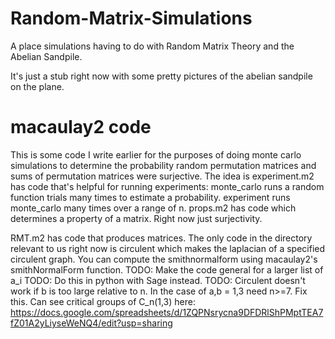 # Random-Matrix-Simulations
A place simulations having to do with Random Matrix Theory and the Abelian Sandpile.

It's just a stub right now with some pretty pictures of the abelian sandpile on the plane.

# macaulay2 code

This is some code I write earlier for the purposes of doing monte carlo simulations to determine the probability random permutation matrices and sums of permutation matrices were surjective. The idea is experiment.m2 has code that's helpful for running experiments: monte_carlo runs a random function trials many times to estimate a probability. experiment runs monte_carlo many times over a range of n. props.m2 has code which determines a property of a matrix. Right now just surjectivity.

RMT.m2 has code that produces matrices. The only code in the directory relevant to us right now is circulent which makes the laplacian of a specified circulent graph. You can compute the smithnormalform using macaulay2's smithNormalForm function.
TODO: Make the code general for a larger list of a_i
TODO: Do this in python with Sage instead.
TODO: Circulent doesn't work if b is too large relative to n. In the case of a,b = 1,3 need n>=7. Fix this.
Can see critical groups of C_n(1,3) here: https://docs.google.com/spreadsheets/d/1ZQPNsrycna9DFDRlShPMptTEA7fZ01A2yLiyseWeNQ4/edit?usp=sharing
